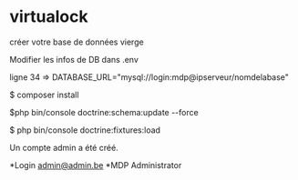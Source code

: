 # virtualock

créer votre base de données vierge

Modifier les infos de DB dans .env

ligne 34 => DATABASE_URL="mysql://login:mdp@ipserveur/nomdelabase"

$ composer install

$php bin/console doctrine:schema:update --force

$ php bin/console doctrine:fixtures:load

Un compte admin a été créé.

*Login admin@admin.be
*MDP Administrator

